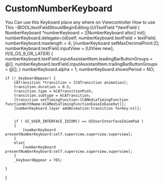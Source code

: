 # CustomNumberKeyboard
You Can use this Keyboard place any where on Viewcontroller
How to use This
    -(BOOL)textFieldShouldBeginEditing:(UITextField *)textField {
    NumberKeyboard *numberKeyboard = [[NumberKeyboard alloc] init];
    numberKeyboard.delegate=(id)self;
    numberKeyboard.textField = textField;
    numberKeyboard.maxlength = 4;
    [numberKeyboard setMaxDecimalPoint:2];
    numberKeyboard.textField.inputView = [UIView new];
    if(IS_OS_9_OR_LATER)
    {
        numberKeyboard.textField.inputAssistantItem.leadingBarButtonGroups = @[];
        numberKeyboard.textField.inputAssistantItem.trailingBarButtonGroups = @[];
    }
    numberKeyboard.alpha = 1;
    numberKeyboard.showsPeriod = NO;
    
    
    if (!_keyboardAppear) {
        CATransition *transition = [CATransition animation];
        transition.duration = 0.5;
        transition.type = kCATransitionPush;
        transition.subtype = kCATransition;
        [transition setTimingFunction:[CAMediaTimingFunction functionWithName:kCAMediaTimingFunctionEaseInEaseOut]];
        [numberKeyboard.layer addAnimation:transition forKey:nil];
        
        
        if ( UI_USER_INTERFACE_IDIOM() == UIUserInterfaceIdiomPad )
        {
            [numberKeyboard presentNumberKeyboard:self.superview.superview.superview];
        }
        else{
            [numberKeyboard presentNumberKeyboard:self.superview.superview.superview];
        }
        _keyboardAppear = YES;
        
    }
    
}

